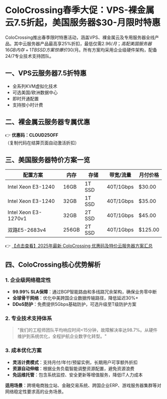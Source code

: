 # ColoCrossing春季大促：VPS-裸金属云7.5折起，美国服务器$30-月限时特惠

ColoCrossing推出春季限时特惠活动，涵盖VPS、裸金属云及专用服务器全线产品。其中云服务器产品最高享25%折扣，最低仅需$2.96/月；高配美国服务器16GB内存+1TB SSD方案惊爆价$30/月。所有方案均采用企业级硬件架构，配备24/7专业技术支持团队。

## 一、VPS云服务器7.5折特惠
- 全系列KVM虚拟化技术
- 可选美国/欧洲数据中心
- 即时开通配置
- 支持按小时计费

## 二、裸金属云服务器专属优惠
👉 **优惠码：CLOUD25OFF**  
（复制代码在结算页面自动激活折扣）

## 三、美国服务器特价方案一览

| 配置方案          | 内存   | 存储    | 带宽/流量     | 月付价格 |
|-------------------|--------|---------|--------------|----------|
| Intel Xeon E3-1240 | 16GB   | 1T SSD  | 40T/1Gbps    | $30.00   |
| Intel Xeon E3-1240 | 32GB   | 1T SSD  | 40T/1Gbps    | $35.00   |
| Intel Xeon E3-1270v1 | 32GB | 2T SSD  | 40T/1Gbps    | $45.00   |
| 双路E5-2683v4     | 256GB  | 2T SSD  | 40T/1Gbps    | $125.00  |

👉 [【点击查看】2025年最新 ColoCrossing 优惠码及特价云服务器方案汇总](https://bit.ly/ColoCrossing)

## 四、ColoCrossing核心优势解析

### 1. 企业级网络稳定性
- **99.99% SLA保障**：通过BGP智能路由和多线路冗余架构，确保业务零中断
- **全球骨干网络**：优化中美跨国企业数据传输路径，降低延迟30%+
- **DDoS防护**：免费提供5Gbps基础防护，可选升级至T级防护方案

### 2. 专业技术支持体系
> "我们的工程师团队平均响应时间<15分钟，故障解决率达98.7%。从硬件维护到系统优化，全程护航企业数字化转型。"

### 3. 成本优化方案
- **灵活计费模式**：支持月付/年付/预留实例，长期用户可享额外折扣
- **资源自动伸缩**：根据业务负载智能调整资源配置，避免资源浪费
- **免运维托管**：包含系统监控、安全更新等增值服务，降低IT人力成本

**适用场景**：跨境电商独立站、金融交易系统、跨国企业ERP、游戏服务器集群等对网络稳定性要求高的业务场景。